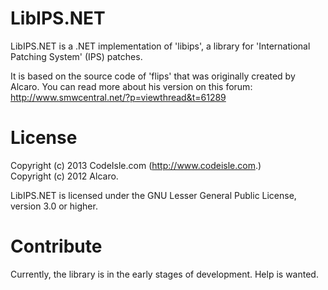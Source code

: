 LibIPS.NET
==========

LibIPS.NET is a .NET implementation of 'libips', a library for 'International Patching System' (IPS) patches.   
  
  
It is based on the source code of 'flips' that was originally created by Alcaro. You can read more about his version on this forum: http://www.smwcentral.net/?p=viewthread&t=61289

License
=======
Copyright (c) 2013 CodeIsle.com (http://www.codeisle.com.)  
Copyright (c) 2012 Alcaro.  
  
  
LibIPS.NET is licensed under the GNU Lesser General Public License, version 3.0 or higher.

Contribute
==========
Currently, the library is in the early stages of development. Help is wanted.
